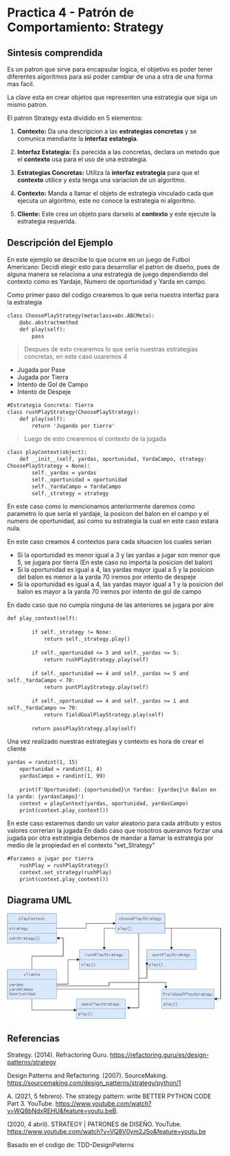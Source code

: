 # Practica 4 - Patrón de Comportamiento: Strategy

## Sintesis comprendida

Es un patron que sirve para encapsular logica, el objetivo es poder tener diferentes algoritmos para asi poder cambiar de una a otra de una forma mas facil.

La clave esta en crear objetos que representen una estrategia que siga un mismo patron.

El patron Strategy esta dividido en 5 elementos:
1. **Contexto:** Da una descripcion a las **estrategias concretas** y se comunica mendiante la **interfaz estategia**.

2. **Interfaz Estategia:** Es parecida a las concretas, declara un metodo que el **contexto** usa para el uso de una estrategia.

3. **Estrategias Concretas:** Utiliza la **interfaz estrategia** para que el **contexto** utilice y esta tenga una variacion de un algoritmo.

4. **Contexto:** Manda a llamar el objeto de estrategia vinculado cada que ejecuta un algoritmo, este no conoce la estrategia ni algoritmo.

5. **Cliente:** Este crea un objeto para darselo al **contexto** y este ejecute la estrategia requerida.

## Descripción del Ejemplo
En este ejemplo se describe lo que ocurre en un juego de Futbol Americano: Decidi elegir esto para desarrollar el patron de diseño, pues de alguna manera se relaciona a una estrategia de juego dependiendo del contexto como es Yardaje, Numero de oportunidad y Yarda en campo.

Como primer paso del codigo crearemos lo que seria nuestra interfaz para la estrategia
~~~
class ChoosePlayStrategy(metaclass=abc.ABCMeta):
    @abc.abstractmethod
    def play(self):
        pass
~~~

> Despues de esto crearemos lo que seria nuestras estrategias concretas, en este caso usaremos 4
- Jugada por Pase
- Jugada por Tierra
- Intento de Gol de Campo
- Intento de Despeje
~~~
#Estrategia Concreta: Tierra
class rushPlayStrategy(ChoosePlayStrategy):
    def play(self):
        return 'Jugando por tierra'
~~~

> Luego de esto crearemos el contexto de la jugada
~~~
class playContext(object):
    def __init__(self, yardas, oportunidad, YardaCampo, strategy: ChoosePlayStrategy = None):
        self._yardas = yardas
        self._oportunidad = oportunidad
        self._YardaCampo = YardaCampo
        self._strategy = strategy
~~~
En este caso como lo mencionamos anteriormente daremos como parametro lo que seria el yardaje, la posicon del balon en el campo y el numero de oportunidad, asi como su estrategia la cual en este caso estara nula.

En este caso creamos 4 contextos para cada situacion los cuales serian
- Si la oportunidad es menor igual a 3 y las yardas a jugar son menor que 5, se jugara por tierra (En este caso no importa la posicion del balon)
- Si la oportunidad es igual a 4, las yardas mayor igual a 5 y la posicion del balon es menor a la yarda 70 iremos por intento de despeje
- Si la oportunidad es igual a 4, las yardas mayor igual a 1 y la posicion del balon es mayor a la yarda 70 iremos por intento de gol de campo

En dado caso que no cumpla ninguna de las anteriores se jugara por aire
~~~
def play_context(self):

        if self._strategy != None:
            return self._strategy.play()

        if self._oportunidad <= 3 and self._yardas <= 5:
            return rushPlayStrategy.play(self)

        if self._oportunidad == 4 and self._yardas >= 5 and self._YardaCampo < 70:
            return puntPlayStrategy.play(self)

        if self._oportunidad == 4 and self._yardas >= 1 and self._YardaCampo >= 70:
            return fieldGoalPlayStrategy.play(self)

        return passPlayStrategy.play(self)
~~~
Una vez realizado nuestras estrategias y contexto es hora de crear el cliente
~~~
yardas = randint(1, 15)
    oportunidad = randint(1, 4)
    yardasCampo = randint(1, 99)

    print(f'Oportunidad: {oportunidad}\n Yardas: {yardas}\n Balon en la yarda: {yardasCampo}')
    context = playContext(yardas, oportunidad, yardasCampo)
    print(context.play_context())
~~~
En este caso estaremos dando un valor aleatorio para cada atributo y estos valores correrian la jugada
En dado caso que nosotros queramos forzar una jugada por otra estrateigia debemos de mandar a llamar la estrategia por medio de la propiedad en el contexto "set_Strategy"
~~~
#Forzamos a jugar por tierra
    rushPlay = rushPlayStrategy()
    context.set_strategy(rushPlay)
    print(context.play_context())
~~~

## Diagrama UML

![Diagrama UML](DiagramaStrategy.jpg)

## Referencias

Strategy. (2014). Refractoring Guru. https://refactoring.guru/es/design-patterns/strategy

Design Patterns and Refactoring. (2007). SourceMaking. https://sourcemaking.com/design_patterns/strategy/python/1

A. (2021, 5 febrero). The strategy pattern: write BETTER PYTHON CODE Part 3. YouTube. https://www.youtube.com/watch?v=WQ8bNdxREHU&feature=youtu.beB. 

(2020, 4 abril). STRATEGY | PATRONES de DISEÑO. YouTube. https://www.youtube.com/watch?v=VQ8V0ym2JSo&feature=youtu.be

Basado en el codigo de: TDD-DesignPaterns
